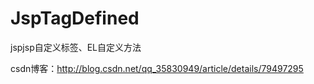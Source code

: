 # JspTagDefined
jspjsp自定义标签、EL自定义方法

csdn博客：http://blog.csdn.net/qq_35830949/article/details/79497295
